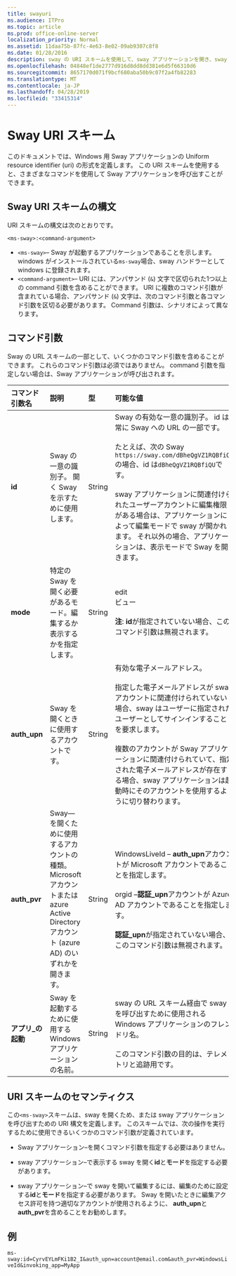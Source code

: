 ```yaml
---
title: swayuri
ms.audience: ITPro
ms.topic: article
ms.prod: office-online-server
localization_priority: Normal
ms.assetid: 11daa75b-87fc-4e63-8e02-09ab9307c8f8
ms.date: 01/28/2016
description: sway の URI スキームを使用して、sway アプリケーションを開き、sway を表示または編集します。
ms.openlocfilehash: 04848ef1de2777d916d8dd8dd381e6d5f66310d6
ms.sourcegitcommit: 8657170d071f9bcf680aba50b9c07f2a4fb82283
ms.translationtype: MT
ms.contentlocale: ja-JP
ms.lasthandoff: 04/28/2019
ms.locfileid: "33415314"
---
```

# <a name="sway-uri-scheme"></a>Sway URI スキーム

このドキュメントでは、Windows 用 Sway アプリケーションの Uniform resource identifier (uri) の形式を定義します。 この URI スキームを使用すると、さまざまなコマンドを使用して Sway アプリケーションを呼び出すことができます。

## <a name="sway-uri-scheme-syntax"></a>Sway URI スキームの構文

URI スキームの構文は次のとおりです。

`<ms-sway>:<command-argument>`

- `<ms-sway>`&ndash; Sway が起動するアプリケーションであることを示します。 windows がインストールされている`ms-sway`場合、sway ハンドラーとして windows に登録されます。
- `<command-argument>`&ndash; URI には、アンパサンド (`&`) 文字で区切られた1つ以上の command 引数を含めることができます。 URI に複数のコマンド引数が含まれている場合、アンパサンド (`&`) 文字は、次のコマンド引数と各コマンド引数を区切る必要があります。 Command 引数は、シナリオによって異なります。 

## <a name="command-arguments"></a>コマンド引数

Sway の URL スキームの一部として、いくつかのコマンド引数を含めることができます。 これらのコマンド引数は必須ではありません。 command 引数を指定しない場合は、Sway アプリケーションが呼び出されます。

|コマンド引数名|説明|型|可能な値|必須|
|:-----|:-----|:-----|:-----|:-----|
|**id**|Sway の一意の識別子。 開く Sway を示すために使用します。|String|Sway の有効な一意の識別子。 id は常に Sway への URL の一部です。<br/><br/>たとえば、次の Sway `https://sway.com/dBheQgVZ1RQBfiQU`の場合、id は`dBheQgVZ1RQBfiQU`です。<br/><br/>sway アプリケーションに関連付けられたユーザーアカウントに編集権限がある場合は、アプリケーションによって編集モードで sway が開かれます。 それ以外の場合、アプリケーションは、表示モードで Sway を開きます。|いいえ|
|**mode**|特定の Sway を開く必要があるモード。編集するか表示するかを指定します。|String|edit<br/>ビュー<br/><br/>**注**: **id**が指定されていない場合、このコマンド引数は無視されます。|いいえ|
|**auth_upn**|Sway を開くときに使用するアカウントです。|String|有効な電子メールアドレス。<br/><br/>指定した電子メールアドレスが sway アカウントに関連付けられていない場合、sway はユーザーに指定されたユーザーとしてサインインすることを要求します。<br/><br/>複数のアカウントが Sway アプリケーションに関連付けられていて、指定された電子メールアドレスが存在する場合、sway アプリケーションは起動時にそのアカウントを使用するように切り替わります。|いいえ|
|**auth\_pvr**|Sway&mdash;を開くために使用するアカウントの種類。 Microsoft アカウントまたは azure Active Directory アカウント (azure AD) のいずれかを開きます。|String|WindowsLiveId – **auth\_upn**アカウントが Microsoft アカウントであることを指定します。<br/><br/>orgid –**認証\_upn**アカウントが Azure AD アカウントであることを指定します。<br/><br/>**認証\_upn**が指定されていない場合、このコマンド引数は無視されます。|いいえ|
|**アプリ\_の起動**|Sway を起動するために使用する Windows アプリケーションの名前。|String|sway の URL スキーム経由で sway を呼び出すために使用される Windows アプリケーションのフレンドリ名。<br/><br/>このコマンド引数の目的は、テレメトリと追跡用です。|いいえ|

## <a name="uri-scheme-semantics"></a>URI スキームのセマンティクス

この`<ms-sway>`スキームは、sway を開くため、または sway アプリケーションを呼び出すための URI 構文を定義します。 このスキームでは、次の操作を実行するために使用できるいくつかのコマンド引数が定義されています。 

- Sway アプリケーション&ndash;を開くコマンド引数を指定する必要はありません。 

- sway アプリケーション&ndash;で表示する sway を開く**id**と**モード**を指定する必要があります。 

- sway アプリケーション&ndash;で sway を開いて編集するには、編集のために設定する**id**と**モード**を指定する必要があります。 Sway を開いたときに編集アクセス許可を持つ適切なアカウントが使用されるように、 **auth\_upn**と**auth\_pvr**を含めることをお勧めします。  

## <a name="example"></a>例

`ms-sway:id=CyrvEYLmFKi1B2_I&auth_upn=account@email.com&auth_pvr=WindowsLiveId&invoking_app=MyApp` 


